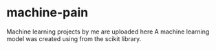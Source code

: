 # machine-pain
Machine learning projects by me are uploaded here
A machine learning model was created using from the scikit library.

